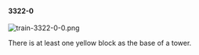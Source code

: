 #### 3322-0
![train-3322-0-0.png](https://github.com/lil-lab/nlvr/raw/master/nlvr/train/images/66/train-3322-0-0.png "train-3322-0-0.png")

There is at least one yellow block as the base of a tower.